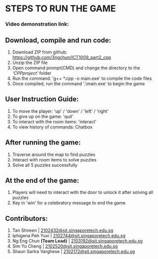 
# STEPS TO RUN THE GAME

### Video demonstration link:

## Download, compile and run code:
1. Download ZIP from github: https://github.com/3ngchun/ICT1009_part2_cpp
2. Unzip the ZIP file
3. Open command prompt(CMD) and change the directory to the *'CPPproject'* folder
4. Run the command: 'g++ *.cpp -o main.exe' to compile the code files
5. Once compiled, run the command '.\main.exe' to begin the game

## User Instruction Guide:
1. To move the player: 'up' / 'down' / 'left' / 'right' 
2. To give up on the game: 'quit'
3. To interact with the room items: 'interact'
4. To view history of commands: Chatbox

## After running the game:
1. Traverse around the map to find puzzles
2. Interact with room items to solve puzzles
3. Solve all 5 puzzles successfully

## At the end of the game:
1. Players will need to interact with the door to unlock it after solving all puzzles
2. Key in 'win' for a celebratory message to end the game

## Contributors:
1. Tan Shireen | 2102432@sit.singaporetech.edu.sg
2. Iphigena Peh Yuxi | 2102744@sit.singaporetech.edu.sg
3. Ng Eng Chun **(Team Lead)** | 2103192@sit.singaporetech.edu.sg
4. Sim Yu Cheng | 2102520@sit.singaporetech.edu.sg
5. Shaun Sartra Varghese | 2102172@sit.singaporetech.edu.sg
